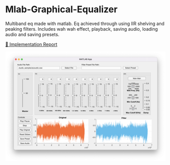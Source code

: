 # Mlab-Graphical-Equalizer
Multiband eq made with matlab. Eq achieved through using IIR shelving and peaking filters. Includes wah wah effect, playback, saving audio, loading audio and saving presets.

[🔗 Implementation Report](./Report.pdf)

![EQ](./imgs/eq.png)

